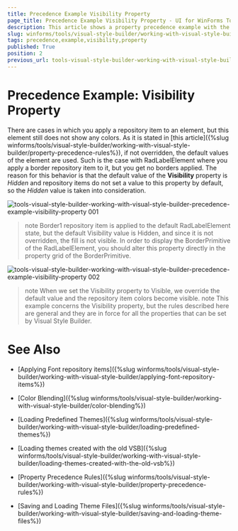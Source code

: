 ```yaml
---
title: Precedence Example Visibility Property
page_title: Precedence Example Visibility Property - UI for WinForms Tools
description: This article shows a property precedence example with the Visibility Property of RadLabel.
slug: winforms/tools/visual-style-builder/working-with-visual-style-builder/precedence-example-visibility-property
tags: precedence,example,visibility,property
published: True
position: 2
previous_url: tools-visual-style-builder-working-with-visual-style-builder-precedence-example-visibility-property
---
```


# Precedence Example: Visibility Property

There are cases in which you apply a repository item to an element, but this element still does not show any colors. As it is stated in [this article]({%slug winforms/tools/visual-style-builder/working-with-visual-style-builder/property-precedence-rules%}), if not overridden, the default values of the element are used. Such is the case with RadLabelElement where you apply a border repository item to it, but you get no borders applied. The reason for this behavior is that the default value of the __Visibility__ property is *Hidden* and repository items do not set a value to this property by default, so the *Hidden* value is taken into consideration. 

![tools-visual-style-builder-working-with-visual-style-builder-precedence-example-visibility-property 001](images/tools-visual-style-builder-working-with-visual-style-builder-precedence-example-visibility-property001.png)

>note Border1 repository item is applied to the default RadLabelElement state, but the default Visibility value is Hidden, and since it is not overridden, the fill is not visible.
In order to display the BorderPrimitive of the RadLabelElement, you should alter this property directly in the property grid of the BorderPrimitive.

![tools-visual-style-builder-working-with-visual-style-builder-precedence-example-visibility-property 002](images/tools-visual-style-builder-working-with-visual-style-builder-precedence-example-visibility-property002.png)

>note When we set the Visibility property to Visible, we override the default value and the repository item colors become visible.
>note 
This example concerns the Visibility property, but the rules described here are general and they are in force for all the properties that can be set by Visual Style Builder.
>



# See Also
* [Applying Font repository items]({%slug winforms/tools/visual-style-builder/working-with-visual-style-builder/applying-font-repository-items%})

* [Color Blending]({%slug winforms/tools/visual-style-builder/working-with-visual-style-builder/color-blending%})

* [Loading Predefined Themes]({%slug winforms/tools/visual-style-builder/working-with-visual-style-builder/loading-predefined-themes%})

* [Loading themes created with the old VSB]({%slug winforms/tools/visual-style-builder/working-with-visual-style-builder/loading-themes-created-with-the-old-vsb%})

* [Property Precedence Rules]({%slug winforms/tools/visual-style-builder/working-with-visual-style-builder/property-precedence-rules%})

* [Saving and Loading Theme Files]({%slug winforms/tools/visual-style-builder/working-with-visual-style-builder/saving-and-loading-theme-files%})
